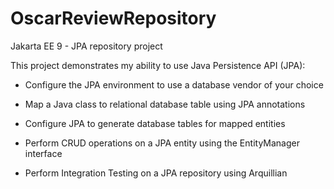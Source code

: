 # OscarReviewRepository
Jakarta EE 9 - JPA repository project

This project demonstrates my ability to use Java Persistence API (JPA):

- Configure the JPA environment to use a database vendor of your choice

- Map a Java class to relational database table using JPA annotations

- Configure JPA to generate database tables for mapped entities

- Perform CRUD operations on a JPA entity using the EntityManager interface

- Perform Integration Testing on a JPA repository using Arquillian
